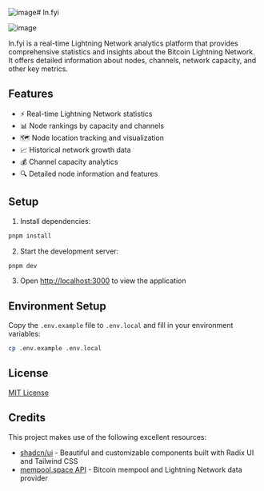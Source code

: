 ![image](https://github.com/user-attachments/assets/62a832a2-daf9-4356-87b2-894a389d5dcb)# ln.fyi

![image](https://github.com/user-attachments/assets/08409daa-0633-4258-a3d0-1ac75142e1c6)

ln.fyi is a real-time Lightning Network analytics platform that provides comprehensive statistics and insights about the Bitcoin Lightning Network. It offers detailed information about nodes, channels, network capacity, and other key metrics.

## Features

- ⚡️ Real-time Lightning Network statistics
- 📊 Node rankings by capacity and channels
- 🗺️ Node location tracking and visualization
- 📈 Historical network growth data
- 💰 Channel capacity analytics
- 🔍 Detailed node information and features

## Setup

1. Install dependencies:
```bash
pnpm install
```

2. Start the development server:
```bash
pnpm dev
```

3. Open [http://localhost:3000](http://localhost:3000) to view the application

## Environment Setup

Copy the `.env.example` file to `.env.local` and fill in your environment variables:

```bash
cp .env.example .env.local
```

## License

[MIT License](LICENSE)

## Credits

This project makes use of the following excellent resources:

- [shadcn/ui](https://ui.shadcn.com/) - Beautiful and customizable components built with Radix UI and Tailwind CSS
- [mempool.space API](https://mempool.space/docs/api) - Bitcoin mempool and Lightning Network data provider
